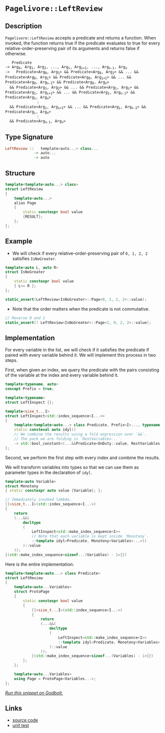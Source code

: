 <!-- Copyright 2024 Feng Mofan
SPDX-License-Identifier: Apache-2.0 -->

# `Pagelivore::LeftReview`

## Description

`Pagelivore::LeftReview` accepts a predicate and returns a function. When invoked, the function returns true if the predicate evaluates to true for every relative-order-preserving pair of its arguments and returns false if otherwise.

<pre><code>   Predicate
-> Arg<sub>0</sub>, Arg<sub>1</sub>, Arg<sub>2</sub>, ..., Arg<sub>i</sub>, Arg<sub>i+1</sub>, ..., Arg<sub>n-1</sub>, Arg<sub>n</sub>
->   Predicate&lt;Arg<sub>0</sub>, Arg<sub>1</sub>&gt; && Predicate&lt;Arg<sub>0</sub>, Arg<sub>2</sub>&gt; && ... && Predicate&lt;Arg<sub>0</sub>, Arg<sub>i</sub>&gt; && Predicate&lt;Arg<sub>0</sub>, Arg<sub>i+1</sub>&gt; && ... && Predicate&lt;Arg<sub>0</sub>, Arg<sub>n-1</sub>&gt; && Predicate&lt;Arg<sub>0</sub>, Arg<sub>n</sub>&gt;
  && Predicate&lt;Arg<sub>1</sub>, Arg<sub>2</sub>&gt; && ... && Predicate&lt;Arg<sub>1</sub>, Arg<sub>i</sub>&gt; && Predicate&lt;Arg<sub>1</sub>, Arg<sub>i+1</sub>&gt; && ... && Predicate&lt;Arg<sub>1</sub>, Arg<sub>n-1</sub>&gt; && Predicate&lt;Arg<sub>1</sub>, Arg<sub>n</sub>&gt;
              &vellip;
  && Predicate&lt;Arg<sub>i</sub>, Arg<sub>i+1</sub>&gt; && ... && Predicate&lt;Arg<sub>i</sub>, Arg<sub>n-1</sub>&gt; && Predicate&lt;Arg<sub>i</sub>, Arg<sub>n</sub>&gt;
              &vellip;
  && Predicate&lt;Arg<sub>n-1</sub>, Arg<sub>n</sub>&gt;</code></pre>

## Type Signature

```Haskell
LeftReview ::   template<auto...> class...
             -> auto...
             -> auto
```

## Structure

```C++
template<template<auto...> class>
struct LeftReview
{
    template<auto...>
    alias Page
    {
        static constexpr bool value
        {RESULT};
    };
};
```

## Example

- We will check if every relative-order-preserving pair of `0, 1, 2, 2` satisfies `IsNoGreater`.

```C++
template<auto L, auto R>
struct IsNoGreater
{
    static constexpr bool value
    { L<= R };
};

static_assert(LeftReview<IsNoGreater>::Page<0, 1, 2, 2>::value);
```

- Note that the order matters when the predicate is not commutative.

```C++
// Reverse 0 and 1
static_assert(! LeftReview<IsNoGreater>::Page<1, 0, 2, 2>::value);
```

## Implementation

For every variable in the list, we will check if it satisfies the predicate if paired with every variable behind it.
We will implement this process in two steps.

First, when given an index, we query the predicate with the pairs consisting of the variable at the index and every variable behind it.

```C++
template<typename, auto>
concept Prefix = true;

template<typename>
struct LeftInspect {};

template<size_t...I>
struct LeftInspect<std::index_sequence<I...>> 
{
    template<template<auto...> class Predicate, Prefix<I>..., typename OnDuty, typename...RestVariables>
    static consteval auto idyl()
    // We combine the results using a fold expression over `&&`.
    // The pack we are folding is `RestVariables...`.
    -> std::bool_constant<(...&&Predicate<OnDuty::value, RestVariables::value>::value)>;
};
```

Second, we perform the first step with every index and combine the results.

We will transform variables into types so that we can use them as parameter types in the declaration of `idyl`.

```C++
template<auto Variable>
struct Monotony
{ static constexpr auto value {Variable}; };
```

```C++
// Immediately invoked lambda.
[]<size_t...I>(std::index_sequence<I...>)
{
    return
    (...&&(
        decltype
        (
            LeftInspect<std::make_index_sequence<I>>
            // Note that each variable is kept inside `Monotony`.
            ::template idyl<Predicate, Monotony<Variables>...>()
        )::value
    ));
}(std::make_index_sequence<sizeof...(Variables) - 1>{})
```

Here is the entire implementation:

```C++
template<template<auto...> class Predicate>
struct LeftReview
{
    template<auto...Variables>
    struct ProtoPage
    {
        static constexpr bool value
        {
            []<size_t...I>(std::index_sequence<I...>)
            {
                return
                (...&&(
                    decltype
                    (
                        LeftInspect<std::make_index_sequence<I>>
                        ::template idyl<Predicate, Monotony<Variables>...>()
                    )::value
                ));
            }(std::make_index_sequence<sizeof...(Variables) - 1>{})
        }; 
    };

    template<auto...Variables>
    using Page = ProtoPage<Variables...>;
};
```

[*Run this snippet on Godbolt.*](https://godbolt.org/#z:OYLghAFBqd5QCxAYwPYBMCmBRdBLAF1QCcAaPECAMzwBtMA7AQwFtMQByARg9KtQYEAysib0QXACx8BBAKoBnTAAUAHpwAMvAFYTStJg1DIApACYAQuYukl9ZATwDKjdAGFUtAK4sGIM1ykrgAyeAyYAHI%2BAEaYxP6BAA6oCoRODB7evhJmpMmpjgKh4VEssfEBtpj2hQxCBEzEBJk%2BfpV2mA7p9Y0ExZExcQm2DU0t2Vy5CqN9YQNlQwEAlLaoXsTI7BzmAMxhyN5YANQmO25ejrSEAJ6n2CYaAIK7%2B4eYJ2fI0%2BhYVHcPzyeAHoAFRgkFHACyAlQRAY1yO4JBQIBBEwLESBjRpzcTAuqCOADVGngmNF6P8ntNiF4HFCYXDbk8TAB2CxHaZMRzII5oBjTTCqRLEI54ohHABuYi871ZFmJxFJ5MwrIAIqd2WqNQCAaDwUdlMRMDRVIjwSinmiMViVWcCNdEoxWJhSKL8ZTHnzNokCAajSaPqqjgQabarMzgUijsFjQQAJL8x10pEWx5WzFc21ue2O5hsD3U2m%2BmNUeOJzq%2BuVanbhwFp9EZ7FnVIAL0wAH0CAA6HtxgshovR2MJhRJgg474gEBhLCqdtKACOMoYmxxcZ7Xf%2BO2wJ2ZbIBR0PwYbNpx6dPZzFqA3d15BgUCj9mHwojRrsNxrwqjXdw3rpzTpsEcADyDCqhc1z/g6gGYBuABKmDTAqSr0AoHpHhyDTcryAgClKtBuuKeDoNctAQEsB5HkCQJHAA6u8aBlHMwYIO8RoKF4tAEI%2BXipEYLHvPwtDoEcgrCohqQCEcqASnEJwAGwaOY8nKSYimbk8GHUUcAAqrFHIkTDIAA1kcADu7yNIJnj4PxeCPmpGgIUhJJkqhN7qZRh4ALS3pOIDRKgnjtnynKCDiEA3mYKnRR%2BL6ZjioHgfaU74TKrrOQQyFuYhqXSra2B5d4mAUdu2p7uqNY6pG%2BolgQCESngmBmWaYKpueCV2ienW4viN7bneTAPk%2B8VNvcVIDnSdUNU1Zk6vumlHh1Ta9UQG7ZcqaFlYth6FnShqwqgyhMMAKo7ScC2PBhGGcthoVokKIqBZ4kr5V511Vud11HiYACsVi/ZVbith23a9ncED%2BTOgrzpgS6MKuZzrj2dwUV930XbWGPY0cRoEOsDDvTjR6RSj0XKRARPE9dWAHABVPUyTDOM9ddUjmOE4EOgU4sEwxkdtDc6LsuiNuH2ZXbVdLPE1Oy3vMRpE4nFeCvi69IMId8I4htqG/ij27kczjNLEVMpGxjSylVj1NqpDXM83zAsMLOsPwyuWYg6gVAbhAOuIUsRzeUcXD/PuLKqmjUvfdWmrnTH1VR8e1o9Ve62uZt6FHrxYTAAaJ2yjsQYHUQx2ndr6fufr9xVRV5V1nqSKNymupRjpiHca1yIt03PddxGzxmHsK5vB85yXDcHrd2CRwAGJ4MQ0xHNgqisJi7zN/3cs4le0aujvcH9jSdJxgoESoAA4kambEPN1u7VhKs4fyD3Ckcz0EWlZ2J3K0Y4qcQZwQupVWs8d%2B63RVu2IaSgmgQGmpgRqzU1ynwvlfNEN9txTlLlmDQrpAhHFyPgu4psSp1ynhCIQnQBAiWXqvegndUy6hog1OISgjgaFFM7YOAJwHIEgQ%2BOIBAIBgDAEOUsM1EFI2QZfTA18iEgCwTiPBOD8GujMHIz%2BVsOArFoJwX6vA/AcC0KQVAnA3DWGsByNYGxZSDx4KQAgmgtErGMiAX6ZguwsjMJIAAHN436GgACcbiNDyW8TsfQnBJC8BYBIDQOCDFGJMRwXgCgQA4IcYYrRpA4CwBgIgEAawCCJAuOQSgjFEh0DiBEZ0nBVDePkt5eSkgjjAGQDyKQXYzC8GfIQEgxE9D8EECIMQ7ApAyEEIoFQ6hMmkF0IEMyxAmCJE4DwbRuj9GOOMZwYCFxim%2Bi9kcOpDSmktLacHSQnSjgQA8BiSpIpdhcCWLwDJWgVgQCQOUu5pSICfPoPEYAUhcg0C4iwyg0RNnRDCI0a4KzeCQuYMQa4wFojaArLC0gjE2CCFArQGFMysDRC8MAXEtBaCpO4LwLAvMjDiHxfPCseBZLkqMYKToFwth2LCGiHRMyrjREWYijwWBNkhjwDEilpBZLEECkoVU6JDDACuEYRxKwqAGGAAoQks1gK5nRYM4QohxBjP1ZMtQmy5n6AVSgcxlh9B4GiKkyAKxUA%2BnSOS7y3x/6mEsNYMwiSpWKiwI68iVQajpBcM7cYfhAghDmKUcoeh8hpAEFGxNKRk0MH6PGoYgQOhdAED0MYnhWh6DzbUQtswSiDHiLmmYqba29CzdWiQKwFBWM2C2iJHA9GkASbwJJhz6mNOaa09pFyzBXNwL0%2B5tinn2JVSsViTAsDxBDS4yQOwuwBJ2CySQGhJBeMUhoX68kAldqiaQGJOwuBdnklwUJATvH3t%2BpILgv1t3yV7ZspJKS0nzsyW8vJ7yCm7JKRQH5qBbl/OqWwTgjQWAShZN5Jgg1%2BJcACV2G9LL8BEEDQM2QwyjXSBNUoM1MzdC5AWUs2Fazu0bJmUknZRSLjSSoKKYgCGkMoYOAq4OGGsNXJuRUv5JxB5mDnS8rJwHflxG%2BTJ%2BI8HEPeR40YdDXAcHArQakiA4KZnwuhei/TiLkWoocOizFjACA4rxUYglRKSVkvRVShVtLbP0q6EyzZrLkDsvRVy6omy%2BUCuuEKrYRjRXirsVKmVmA5XUsVTnFVfB1Wau1bqiV%2BrCOjOI7IU10yjEUctcq71VhbV8uDc611uFOAeq5l6m1Fg/X9oDcRXKTrQ0MucBAVw9agjOybQsGteR021F60m2oA2E25uqJ1uodbi0TA6/mubja43NobUWrI0aRirarYNztbb1gdseV2ntfatkcHY5x5DqHc7ocw12dhEAp24dE9eiTC7SBLpXZQWjF6r0Yf3Syd9LIWQ7APZIJpgRzs/tsH%2ByTgH4DAcKXsuTkHhNVJqRweDJyWAKAlDyCU92bTTG6Thvp3NAiZcNdl8Z8hSP5Z0CAcJVHlkUto2d792zQP7LYzj5peOCeSmJ5mRe1z0d3LezsD7AHskfIl38tHUGhgE8SIkdsROAnthJwQSBHGml8DoFpsFEKoWIsM2bpFKK0USos9ihguLNl2eJWIRzErnM0rC5S9zjhPMzO875iV/meVGKC9C0LIrFSRd4NFlIsX5U0sS7LtVJ1UvNR1YwPVBGacSByxMhn5rmdFeMA1u1Dr4CVdqOSoEk4Su%2Bv9XEQNbWQ1lvDd1yNC3tuxr21N4bBR0hjZG%2BkSbOalvlvm1t0tM3lsVpH0Nzkm2S0bcrfMKbrb22jI5/RxJnAru4/x4TkXaIxcvZIG9x5zzPvfaGCGnl/3/AYZ2DsX6/jX1xKfyyUJX6GOcF/ekz766LInSwOXAUgASQO26XALIXaOw2%2B/av%2B/6rytGXS3%2BO%2BySiBTikqLC4akgQAA)

## Links

- [source code](../../../../conceptrodon/descend/pagelivore/left_review.hpp)
- [unit test](../../../../tests/unit/metafunctions/pagelivore/left_review.test.hpp)
